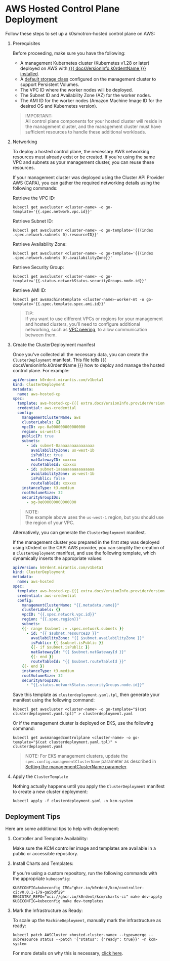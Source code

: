 # AWS Hosted Control Plane Deployment

Follow these steps to set up a k0smotron-hosted control plane on AWS: 

1. Prerequisites

    Before proceeding, make sure you have the following:

    * A management Kubernetes cluster (Kubernetes v1.28 or later) deployed on AWS with [{{{ docsVersionInfo.k0rdentName }}} installed](../installation/install-k0rdent.md).
    * A [default storage class](https://kubernetes.io/docs/tasks/administer-cluster/change-default-storage-class/) configured on the management cluster to support Persistent Volumes.
    * The VPC ID where the worker nodes will be deployed.
    * The Subnet ID and Availability Zone (AZ) for the worker nodes.
    * The AMI ID for the worker nodes (Amazon Machine Image ID for the desired OS and Kubernetes version).

    > IMPORTANT:  
    > All control plane components for your hosted cluster will reside in the management cluster, and the management cluster 
    > must have sufficient resources to handle these additional workloads.

2. Networking

    To deploy a hosted control plane, the necessary AWS networking resources must already exist or be created. If you're 
    using the same VPC and subnets as your management cluster, you can reuse these resources.

    If your management cluster was deployed using the Cluster API Provider AWS (CAPA), you can gather the required 
    networking details using the following commands:

    Retrieve the VPC ID:
    ```shell
    kubectl get awscluster <cluster-name> -o go-template='{{.spec.network.vpc.id}}'
    ```

    Retrieve Subnet ID:
    ```shell
    kubectl get awscluster <cluster-name> -o go-template='{{(index .spec.network.subnets 0).resourceID}}'
    ```

    Retrieve Availability Zone:
    ```shell
    kubectl get awscluster <cluster-name> -o go-template='{{(index .spec.network.subnets 0).availabilityZone}}'
    ```

    Retrieve Security Group:
    ```shell
    kubectl get awscluster <cluster-name> -o go-template='{{.status.networkStatus.securityGroups.node.id}}'
    ```

    Retrieve AMI ID:
    ```shell
    kubectl get awsmachinetemplate <cluster-name>-worker-mt -o go-template='{{.spec.template.spec.ami.id}}'
    ```

    > TIP:  
    > If you want to use different VPCs or regions for your management and hosted clusters, you’ll need to configure additional networking, such as [VPC peering](https://docs.aws.amazon.com/whitepapers/latest/building-scalable-secure-multi-vpc-network-infrastructure/vpc-peering.html), to allow communication between them.


3. Create the ClusterDeployment manifest

    Once you've collected all the necessary data, you can create the `ClusterDeployment` manifest. This file tells {{{ docsVersionInfo.k0rdentName }}} how to 
    deploy and manage the hosted control plane. For example:

    ```yaml
    apiVersion: k0rdent.mirantis.com/v1beta1
    kind: ClusterDeployment
    metadata:
      name: aws-hosted-cp
    spec:
      template: aws-hosted-cp-{{{ extra.docsVersionInfo.providerVersions.dashVersions.awsHostedCpCluster }}}
      credential: aws-credential
      config:
        managementClusterName: aws
        clusterLabels: {}
        vpcID: vpc-0a000000000000000
        region: us-west-1
        publicIP: true
        subnets:
          - id: subnet-0aaaaaaaaaaaaaaaa
            availabilityZone: us-west-1b
            isPublic: true
            natGatewayID: xxxxxx
            routeTableId: xxxxxx
          - id: subnet-1aaaaaaaaaaaaaaaa
            availabilityZone: us-west-1b
            isPublic: false
            routeTableId: xxxxxx
        instanceType: t3.medium
        rootVolumeSize: 32
        securityGroupIDs:
          - sg-0e000000000000000
    ```

    > NOTE:  
    > The example above uses the `us-west-1` region, but you should use the region of your VPC.

    Alternatively, you can generate the `ClusterDeployment` manifest.

    If the management cluster you prepared in the first step was deployed using k0rdent or the CAPI AWS provider,
    you can simplify the creation of a `ClusterDeployment` manifest, and use the following template, which
    dynamically inserts the appropriate values:

    ```yaml
    apiVersion: k0rdent.mirantis.com/v1beta1
    kind: ClusterDeployment
    metadata:
      name: aws-hosted
    spec:
      template: aws-hosted-cp-{{{ extra.docsVersionInfo.providerVersions.dashVersions.awsHostedCpCluster }}}
      credential: aws-credential
      config:
        managementClusterName: "{{.metadata.name}}"
        clusterLabels: {}
        vpcID: "{{.spec.network.vpc.id}}"
        region: "{{.spec.region}}"
        subnets:
        {{- range $subnet := .spec.network.subnets }}
          - id: "{{ $subnet.resourceID }}"
            availabilityZone: "{{ $subnet.availabilityZone }}"
            isPublic: {{ $subnet.isPublic }}
            {{- if $subnet.isPublic }}
            natGatewayId: "{{ $subnet.natGatewayId }}"
            {{- end }}
            routeTableId: "{{ $subnet.routeTableId }}"
        {{- end }}
        instanceType: t3.medium
        rootVolumeSize: 32
        securityGroupIDs:
          - "{{.status.networkStatus.securityGroups.node.id}}"
    ```

    Save this template as `clusterdeployment.yaml.tpl`, then generate your manifest using the following command:

    ```shell
    kubectl get awscluster <cluster-name> -o go-template="$(cat clusterdeployment.yaml.tpl)" > clusterdeployment.yaml
    ```

    Or if the management cluster is deployed on EKS, use the following command:

    ```shell
    kubectl get awsmanagedcontrolplane <cluster-name> -o go-template="$(cat clusterdeployment.yaml.tpl)" > clusterdeployment.yaml
    ```

    > NOTE:
    > For EKS management clusters, update the `spec.config.managementClusterName` parameter as described in
    > [Setting the managementClusterName parameter](../../reference/template/template-aws.md#setting-the-managementclustername-parameter-for-hosted-control-plane-clusters).

5. Apply the `ClusterTemplate`

    Nothing actually happens until you apply the `ClusterDeployment` manifest to create a new cluster deployment:

    ```shell
    kubectl apply -f clusterdeployment.yaml -n kcm-system
    ```

## Deployment Tips

Here are some additional tips to help with deployment:

1. Controller and Template Availability:

    Make sure the KCM controller image and templates are available in a public or accessible repository.

2. Install Charts and Templates:

    If you're using a custom repository, run the following commands with the appropriate `kubeconfig`:

    ```shell
    KUBECONFIG=kubeconfig IMG="ghcr.io/k0rdent/kcm/controller-ci:v0.0.1-179-ga5bdf29" REGISTRY_REPO="oci://ghcr.io/k0rdent/kcm/charts-ci" make dev-apply
    KUBECONFIG=kubeconfig make dev-templates
    ```

3. Mark the Infrastructure as Ready:

    To scale up the `MachineDeployment`, manually mark the infrastructure as ready:
    ```shell
    kubectl patch AWSCluster <hosted-cluster-name> --type=merge --subresource status --patch '{"status": {"ready": true}}' -n kcm-system
    ```
    For more details on why this is necessary, [click here](https://docs.k0smotron.io/stable/capi-aws/#:~:text=As%20we%20are%20using%20self%2Dmanaged%20infrastructure%20we%20need%20to%20manually%20mark%20the%20infrastructure%20ready.%20This%20can%20be%20accomplished%20using%20the%20following%20command).
